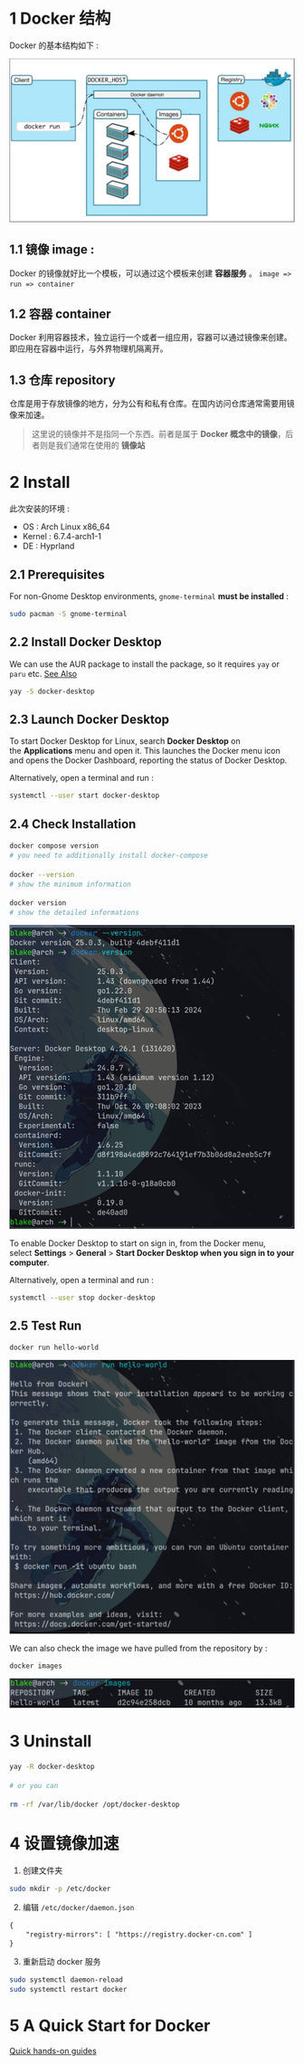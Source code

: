 # 1 Docker 结构

Docker 的基本结构如下 : 

![](./imgs/DockerStruct.png)

## 1.1 镜像 image : 

Docker 的镜像就好比一个模板，可以通过这个模板来创建 **容器服务** 。 `image => run => container`

## 1.2 容器 container

Docker 利用容器技术，独立运行一个或者一组应用，容器可以通过镜像来创建。即应用在容器中运行，与外界物理机隔离开。

## 1.3 仓库 repository

仓库是用于存放镜像的地方，分为公有和私有仓库。在国内访问仓库通常需要用镜像来加速。

> 这里说的镜像并不是指同一个东西。前者是属于 **Docker 概念中的镜像**，后者则是我们通常在使用的 **镜像站**

# 2 Install

此次安装的环境 : 
- OS : Arch Linux x86_64
- Kernel : 6.7.4-arch1-1
- DE : Hyprland

## 2.1 Prerequisites

For non-Gnome Desktop environments, `gnome-terminal` **must be installed** : 

```bash
sudo pacman -S gnome-terminal
```

## 2.2 Install Docker Desktop

We can use the AUR package to install the package, so it requires `yay` or `paru` etc. [See Also](03%20Linux/Arch/01%20基本安装#3.6.4%20Yay)

```bash
yay -S docker-desktop
```

## 2.3 Launch Docker Desktop

To start Docker Desktop for Linux, search **Docker Desktop** on the **Applications** menu and open it. This launches the Docker menu icon and opens the Docker Dashboard, reporting the status of Docker Desktop.

Alternatively, open a terminal and run : 

```bash
systemctl --user start docker-desktop
```

## 2.4 Check Installation

```bash
docker compose version
# you need to additionally install docker-compose

docker --version
# show the minimum information

docker version
# show the detailed informations
```

![](./imgs/CheckInstallation.png)

To enable Docker Desktop to start on sign in, from the Docker menu, select **Settings** > **General** > **Start Docker Desktop when you sign in to your computer**.

Alternatively, open a terminal and run :

```bash
systemctl --user stop docker-desktop
```

## 2.5 Test Run

```bash
docker run hello-world
```
 
 ![](./imgs/TestRun.png)

We can also check the image we have pulled from the repository by : 

```bash
docker images
```

![](./imgs/CheckImages.png)

# 3 Uninstall

```bash
yay -R docker-desktop

# or you can

rm -rf /var/lib/docker /opt/docker-desktop
```

# 4 设置镜像加速

1. 创建文件夹

```bash
sudo mkdir -p /etc/docker
```

2. 编辑 `/etc/docker/daemon.json` 

```nvim
{
	"registry-mirrors": [ "https://registry.docker-cn.com" ]
}
```

3. 重新启动 docker 服务

```bash
sudo systemctl daemon-reload
sudo systemctl restart docker
```

# 5 A Quick Start for Docker

[Quick hands-on guides](https://docs.docker.com/guides/walkthroughs/what-is-a-container/)
